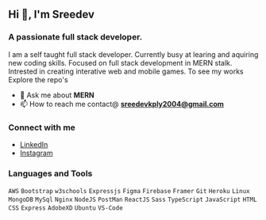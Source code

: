 ## Hi 👋, I'm Sreedev

### A passionate full stack developer.    
I am a self taught full stack developer. Currently busy at learing and aquiring new coding skills. Focused on full stack development in MERN stalk. Intrested in creating interative web and mobile games. To see my works Explore the repo's

- 💬 Ask me about **MERN**
- 📫 How to reach me contact@ **sreedevkply2004@gmail.com**

### Connect with me
- [LinkedIn](https://www.linkedin.com/in/sreedev-s-s/)
- [Instagram](https://instagram.com/sreedev.__)

### Languages and Tools 

 `AWS` `Bootstrap` `w3schools` `Expressjs` `Figma` `Firebase` `Framer` `Git` `Heroku` `Linux` `MongoDB` `MySql` `Nginx` `NodeJS` `PostMan` `ReactJS` `Sass` `TypeScript` `JavaScript` `HTML` `CSS` `Express` `AdobeXD` `Ubuntu` `VS-Code`

